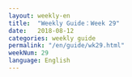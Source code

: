 ```yaml
---
layout: weekly-en
title:  "Weekly Guide：Week 29"
date:   2018-08-12
categories: weekly guide
permalink: "/en/guide/wk29.html"
weekNum: 29
language: English
---
```

